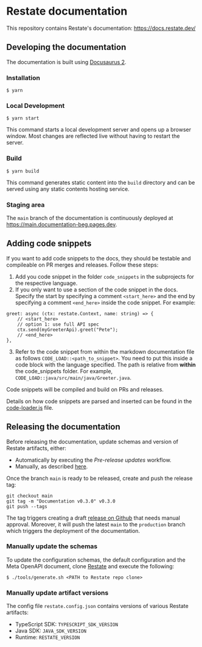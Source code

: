 # Restate documentation

This repository contains Restate's documentation: https://docs.restate.dev/

## Developing the documentation

The documentation is built using [Docusaurus 2](https://docusaurus.io/).

### Installation

```
$ yarn
```

### Local Development

```
$ yarn start
```

This command starts a local development server and opens up a browser window. Most changes are reflected live without having to restart the server.

### Build

```
$ yarn build
```

This command generates static content into the `build` directory and can be served using any static contents hosting service.

### Staging area

The `main` branch of the documentation is continuously deployed at https://main.documentation-beg.pages.dev.

## Adding code snippets
If you want to add code snippets to the docs, they should be testable and compileable on PR merges and releases.
Follow these steps:
1. Add you code snippet in the folder `code_snippets` in the subprojects for the respective language.
2. If you only want to use a section of the code snippet in the docs. Specify the start by specifying a comment `<start_here>` and the end by specifying a comment `<end_here>` inside the code snippet. For example:
```
greet: async (ctx: restate.Context, name: string) => {
    // <start_here>
    // option 1: use full API spec
    ctx.send(myGreeterApi).greet("Pete");
    // <end_here>
},
```
3. Refer to the code snippet from within the markdown documentation file as follows `CODE_LOAD::<path_to_snippet>`. You need to put this inside a code block with the language specified. The path is relative from **within** the code_snippets folder. For example, `CODE_LOAD::java/src/main/java/Greeter.java`.

Code snippets will be compiled and build on PRs and releases. 

Details on how code snippets are parsed and inserted can be found in the [code-loader.js](src/plugins/code-loader.js) file.

## Releasing the documentation

Before releasing the documentation, update schemas and version of Restate artifacts, either:

- Automatically by executing the _Pre-release updates_ workflow.
- Manually, as described [here](#manually-update-the-schemas).

Once the branch `main` is ready to be released, create and push the release tag:

```shell
git checkout main
git tag -m "Documentation v0.3.0" v0.3.0
git push --tags
```

The tag triggers creating a draft [release on Github](https://github.com/restatedev/documentation/releases) that needs manual approval.
Moreover, it will push the latest `main` to the `production` branch which triggers the deployment of the documentation.

### Manually update the schemas

To update the configuration schemas, the default configuration and the Meta OpenAPI document,
clone [Restate](https://github.com/restatedev/restate/) and execute the following:

```shell
$ ./tools/generate.sh <PATH to Restate repo clone>
```

### Manually update artifact versions

The config file `restate.config.json` contains versions of various Restate artifacts:

- TypeScript SDK: `TYPESCRIPT_SDK_VERSION`
- Java SDK: `JAVA_SDK_VERSION`
- Runtime: `RESTATE_VERSION`
